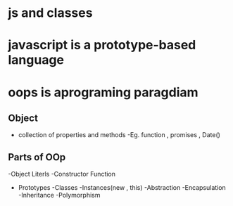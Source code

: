 # js and classes
# javascript is a prototype-based language

# oops is aprograming paragdiam

## Object
- collection of properties and methods
-Eg. function , promises , Date()

## Parts of OOp
-Object Literls
-Constructor Function
- Prototypes
-Classes
-Instances(new , this)
-Abstraction
-Encapsulation
-Inheritance
-Polymorphism


